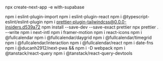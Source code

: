 npx create-next-app -e with-supabase

npm i eslint-plugin-import
npm i eslint-plugin-react
npm i @typescript-eslint/eslint-plugin
npm i prettier-plugin-tailwindcss@0.0.0-insiders.d539a72
npm install --save-dev --save-exact prettier
npx prettier . --write
npm i next-intl
npm i framer-motion
npm i react-icons
npm i @fullcalendar
npm i @fullcalendar/daygrid
npm i @fullcalendar/timegrid
npm i @fullcalendar/interaction
npm i @fullcalendar/react
npm i date-fns
npm i @ducanh2912/next-pwa && npm i -D webpack
npm i @tanstack/react-query
npm i @tanstack/react-query-devtools
